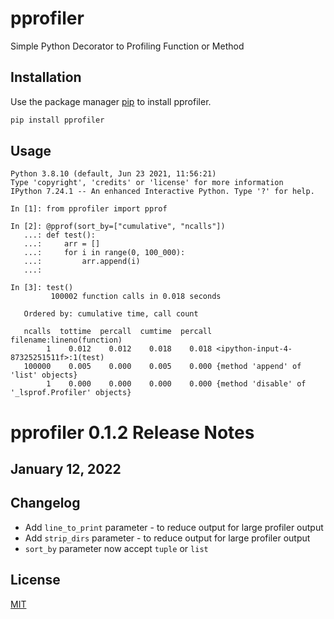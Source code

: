 # pprofiler

Simple Python Decorator to Profiling Function or Method

## Installation

Use the package manager [pip](https://pip.pypa.io/en/stable/) to install pprofiler.

```bash
pip install pprofiler
```

## Usage


```
Python 3.8.10 (default, Jun 23 2021, 11:56:21)
Type 'copyright', 'credits' or 'license' for more information
IPython 7.24.1 -- An enhanced Interactive Python. Type '?' for help.

In [1]: from pprofiler import pprof

In [2]: @pprof(sort_by=["cumulative", "ncalls"])
   ...: def test():
   ...:     arr = []
   ...:     for i in range(0, 100_000):
   ...:         arr.append(i)
   ...:

In [3]: test()
         100002 function calls in 0.018 seconds

   Ordered by: cumulative time, call count

   ncalls  tottime  percall  cumtime  percall filename:lineno(function)
        1    0.012    0.012    0.018    0.018 <ipython-input-4-87325251511f>:1(test)
   100000    0.005    0.000    0.005    0.000 {method 'append' of 'list' objects}
        1    0.000    0.000    0.000    0.000 {method 'disable' of '_lsprof.Profiler' objects}
```


# pprofiler 0.1.2 Release Notes
## January 12, 2022

## Changelog

* Add `line_to_print` parameter - to reduce output for large profiler output
* Add `strip_dirs` parameter - to reduce output for large profiler output
* `sort_by` parameter now accept `tuple` or `list`


## License
[MIT](https://choosealicense.com/licenses/mit/)
